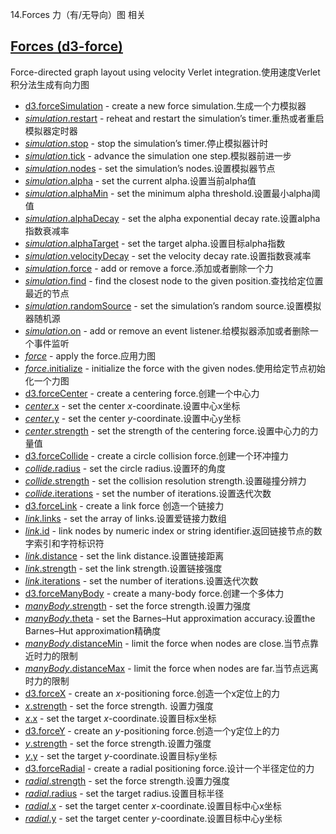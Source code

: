 14.Forces 力（有/无导向）图 相关
## [](https://github.com/d3/d3/blob/main/API.md#forces-d3-force)[Forces (d3-force)](https://github.com/d3/d3-force/tree/v3.0.0)

Force-directed graph layout using velocity Verlet integration.使用速度Verlet积分法生成有向力图

-   [d3.forceSimulation](https://github.com/d3/d3-force/blob/v3.0.0/README.md#forceSimulation) - create a new force simulation.生成一个力模拟器
-   [*simulation*.restart](https://github.com/d3/d3-force/blob/v3.0.0/README.md#simulation_restart) - reheat and restart the simulation’s timer.重热或者重启模拟器定时器
-   [*simulation*.stop](https://github.com/d3/d3-force/blob/v3.0.0/README.md#simulation_stop) - stop the simulation’s timer.停止模拟器计时
-   [*simulation*.tick](https://github.com/d3/d3-force/blob/v3.0.0/README.md#simulation_tick) - advance the simulation one step.模拟器前进一步
-   [*simulation*.nodes](https://github.com/d3/d3-force/blob/v3.0.0/README.md#simulation_nodes) - set the simulation’s nodes.设置模拟器节点
-   [*simulation*.alpha](https://github.com/d3/d3-force/blob/v3.0.0/README.md#simulation_alpha) - set the current alpha.设置当前alpha值
-   [*simulation*.alphaMin](https://github.com/d3/d3-force/blob/v3.0.0/README.md#simulation_alphaMin) - set the minimum alpha threshold.设置最小alpha阈值
-   [*simulation*.alphaDecay](https://github.com/d3/d3-force/blob/v3.0.0/README.md#simulation_alphaDecay) - set the alpha exponential decay rate.设置alpha指数衰减率
-   [*simulation*.alphaTarget](https://github.com/d3/d3-force/blob/v3.0.0/README.md#simulation_alphaTarget) - set the target alpha.设置目标alpha指数
-   [*simulation*.velocityDecay](https://github.com/d3/d3-force/blob/v3.0.0/README.md#simulation_velocityDecay) - set the velocity decay rate.设置指数衰减率
-   [*simulation*.force](https://github.com/d3/d3-force/blob/v3.0.0/README.md#simulation_force) - add or remove a force.添加或者删除一个力
-   [*simulation*.find](https://github.com/d3/d3-force/blob/v3.0.0/README.md#simulation_find) - find the closest node to the given position.查找给定位置最近的节点
-   [*simulation*.randomSource](https://github.com/d3/d3-force/blob/v3.0.0/README.md#simulation_randomSource) - set the simulation’s random source.设置模拟器随机源
-   [*simulation*.on](https://github.com/d3/d3-force/blob/v3.0.0/README.md#simulation_on) - add or remove an event listener.给模拟器添加或者删除一个事件监听
-   [*force*](https://github.com/d3/d3-force/blob/v3.0.0/README.md#_force) - apply the force.应用力图
-   [*force*.initialize](https://github.com/d3/d3-force/blob/v3.0.0/README.md#force_initialize) - initialize the force with the given nodes.使用给定节点初始化一个力图
-   [d3.forceCenter](https://github.com/d3/d3-force/blob/v3.0.0/README.md#forceCenter) - create a centering force.创建一个中心力
-   [*center*.x](https://github.com/d3/d3-force/blob/v3.0.0/README.md#center_x) - set the center *x*-coordinate.设置中心x坐标
-   [*center*.y](https://github.com/d3/d3-force/blob/v3.0.0/README.md#center_y) - set the center *y*-coordinate.设置中心y坐标
-   [*center*.strength](https://github.com/d3/d3-force/blob/v3.0.0/README.md#center_strength) - set the strength of the centering force.设置中心力的力量值
-   [d3.forceCollide](https://github.com/d3/d3-force/blob/v3.0.0/README.md#forceCollide) - create a circle collision force.创建一个环冲撞力
-   [*collide*.radius](https://github.com/d3/d3-force/blob/v3.0.0/README.md#collide_radius) - set the circle radius.设置环的角度
-   [*collide*.strength](https://github.com/d3/d3-force/blob/v3.0.0/README.md#collide_strength) - set the collision resolution strength.设置碰撞分辨力
-   [*collide*.iterations](https://github.com/d3/d3-force/blob/v3.0.0/README.md#collide_iterations) - set the number of iterations.设置迭代次数
-   [d3.forceLink](https://github.com/d3/d3-force/blob/v3.0.0/README.md#forceLink) - create a link force 创造一个链接力
-   [*link*.links](https://github.com/d3/d3-force/blob/v3.0.0/README.md#link_links) - set the array of links.设置爱链接力数组
-   [*link*.id](https://github.com/d3/d3-force/blob/v3.0.0/README.md#link_id) - link nodes by numeric index or string identifier.返回链接节点的数字索引和字符标识符
-   [*link*.distance](https://github.com/d3/d3-force/blob/v3.0.0/README.md#link_distance) - set the link distance.设置链接距离
-   [*link*.strength](https://github.com/d3/d3-force/blob/v3.0.0/README.md#link_strength) - set the link strength.设置链接强度
-   [*link*.iterations](https://github.com/d3/d3-force/blob/v3.0.0/README.md#link_iterations) - set the number of iterations.设置迭代次数
-   [d3.forceManyBody](https://github.com/d3/d3-force/blob/v3.0.0/README.md#forceManyBody) - create a many-body force.创建一个多体力
-   [*manyBody*.strength](https://github.com/d3/d3-force/blob/v3.0.0/README.md#manyBody_strength) - set the force strength.设置力强度
-   [*manyBody*.theta](https://github.com/d3/d3-force/blob/v3.0.0/README.md#manyBody_theta) - set the Barnes–Hut approximation accuracy.设置the Barnes–Hut approximation精确度
-   [*manyBody*.distanceMin](https://github.com/d3/d3-force/blob/v3.0.0/README.md#manyBody_distanceMin) - limit the force when nodes are close.当节点靠近时力的限制
-   [*manyBody*.distanceMax](https://github.com/d3/d3-force/blob/v3.0.0/README.md#manyBody_distanceMax) - limit the force when nodes are far.当节点远离时力的限制
-   [d3.forceX](https://github.com/d3/d3-force/blob/v3.0.0/README.md#forceX) - create an *x*-positioning force.创造一个x定位上的力
-   [*x*.strength](https://github.com/d3/d3-force/blob/v3.0.0/README.md#x_strength) - set the force strength. 设置力强度
-   [*x*.x](https://github.com/d3/d3-force/blob/v3.0.0/README.md#x_x) - set the target *x*-coordinate.设置目标x坐标
-   [d3.forceY](https://github.com/d3/d3-force/blob/v3.0.0/README.md#forceY) - create an *y*-positioning force.创造一个y定位上的力
-   [*y*.strength](https://github.com/d3/d3-force/blob/v3.0.0/README.md#y_strength) - set the force strength.设置力强度
-   [*y*.y](https://github.com/d3/d3-force/blob/v3.0.0/README.md#y_y) - set the target *y*-coordinate.设置目标y坐标
-   [d3.forceRadial](https://github.com/d3/d3-force/blob/v3.0.0/README.md#forceRadial) - create a radial positioning force.设计一个半径定位的力
-   [*radial*.strength](https://github.com/d3/d3-force/blob/v3.0.0/README.md#radial_strength) - set the force strength.设置力强度
-   [*radial*.radius](https://github.com/d3/d3-force/blob/v3.0.0/README.md#radial_radius) - set the target radius.设置目标半径
-   [*radial*.x](https://github.com/d3/d3-force/blob/v3.0.0/README.md#radial_x) - set the target center *x*-coordinate.设置目标中心x坐标
-   [*radial*.y](https://github.com/d3/d3-force/blob/v3.0.0/README.md#radial_y) - set the target center *y*-coordinate.设置目标中心y坐标
